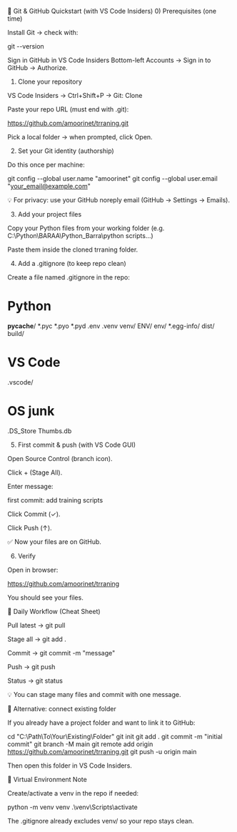 🚀 Git & GitHub Quickstart (with VS Code Insiders)
0) Prerequisites (one time)

Install Git → check with:

git --version


Sign in GitHub in VS Code Insiders
Bottom-left Accounts → Sign in to GitHub → Authorize.

1) Clone your repository

VS Code Insiders → Ctrl+Shift+P → Git: Clone

Paste your repo URL (must end with .git):

https://github.com/amoorinet/trraning.git


Pick a local folder → when prompted, click Open.

2) Set your Git identity (authorship)

Do this once per machine:

git config --global user.name "amoorinet"
git config --global user.email "your_email@example.com"


💡 For privacy: use your GitHub noreply email (GitHub → Settings → Emails).

3) Add your project files

Copy your Python files from your working folder
(e.g. C:\Python\BARAA\Python_Barra\python scripts\...)

Paste them inside the cloned trraning folder.

4) Add a .gitignore (to keep repo clean)

Create a file named .gitignore in the repo:

# Python
__pycache__/
*.pyc
*.pyo
*.pyd
.env
.venv
venv/
ENV/
env/
*.egg-info/
dist/
build/

# VS Code
.vscode/

# OS junk
.DS_Store
Thumbs.db

5) First commit & push (with VS Code GUI)

Open Source Control (branch icon).

Click + (Stage All).

Enter message:

first commit: add training scripts


Click Commit (✓).

Click Push (↑).

✅ Now your files are on GitHub.

6) Verify

Open in browser:

https://github.com/amoorinet/trraning


You should see your files.

📝 Daily Workflow (Cheat Sheet)

Pull latest → git pull

Stage all → git add .

Commit → git commit -m "message"

Push → git push

Status → git status

💡 You can stage many files and commit with one message.

🔄 Alternative: connect existing folder

If you already have a project folder and want to link it to GitHub:

cd "C:\Path\To\Your\Existing\Folder"
git init
git add .
git commit -m "initial commit"
git branch -M main
git remote add origin https://github.com/amoorinet/trraning.git
git push -u origin main


Then open this folder in VS Code Insiders.

🐍 Virtual Environment Note

Create/activate a venv in the repo if needed:

python -m venv venv
.\venv\Scripts\activate


The .gitignore already excludes venv/ so your repo stays clean.